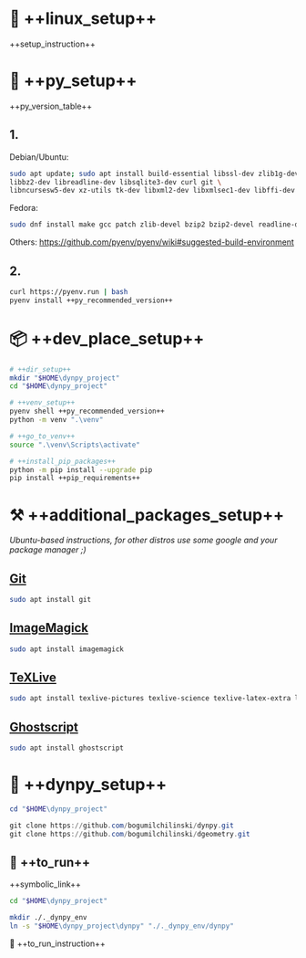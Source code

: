 # 🐧 ++linux_setup++

++setup_instruction++

# 🐍 ++py_setup++

++py_version_table++

## 1. 
Debian/Ubuntu: 
```bash
sudo apt update; sudo apt install build-essential libssl-dev zlib1g-dev \
libbz2-dev libreadline-dev libsqlite3-dev curl git \
libncursesw5-dev xz-utils tk-dev libxml2-dev libxmlsec1-dev libffi-dev liblzma-dev
```

Fedora:
```bash
sudo dnf install make gcc patch zlib-devel bzip2 bzip2-devel readline-devel sqlite sqlite-devel openssl-devel tk-devel libffi-devel xz-devel libuuid-devel gdbm-libs libnsl2
```
Others: https://github.com/pyenv/pyenv/wiki#suggested-build-environment

## 2.
```bash
curl https://pyenv.run | bash
pyenv install ++py_recommended_version++
```

# 📦 ++dev_place_setup++

```bash
# ++dir_setup++
mkdir "$HOME\dynpy_project"
cd "$HOME\dynpy_project"

# ++venv_setup++
pyenv shell ++py_recommended_version++
python -m venv ".\venv"

# ++go_to_venv++
source ".\venv\Scripts\activate"

# ++install_pip_packages++
python -m pip install --upgrade pip
pip install ++pip_requirements++
```

# ⚒️ ++additional_packages_setup++

*Ubuntu-based instructions, for other distros use some google and your package manager ;)*
## [Git](https://github.com/Git/Git)
```bash
sudo apt install git
```

## [ImageMagick](https://imagemagick.org/script/download.php#linux)
```bash
sudo apt install imagemagick
```

## [TeXLive](https://www.tug.org/texlive/quickinstall.html)
```bash
sudo apt install texlive-pictures texlive-science texlive-latex-extra latexmk
```

## [Ghostscript](https://ghostscript.com/releases/)
```bash
sudo apt install ghostscript
```

# 🐳 ++dynpy_setup++
```powershell
cd "$HOME\dynpy_project"

git clone https://github.com/bogumilchilinski/dynpy.git
git clone https://github.com/bogumilchilinski/dgeometry.git
```

## 🎉 ++to_run++
++symbolic_link++
```bash
cd "$HOME\dynpy_project"

mkdir ./._dynpy_env
ln -s "$HOME\dynpy_project\dynpy" "./._dynpy_env/dynpy"
```
👻 ++to_run_instruction++